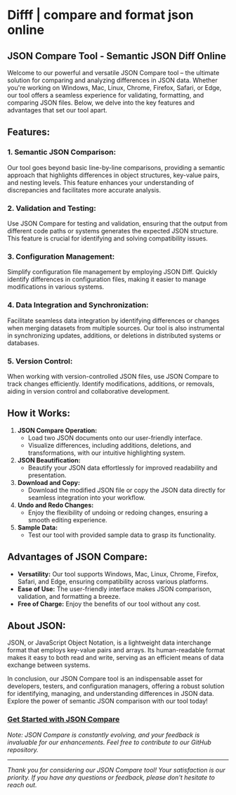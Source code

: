 # Difff | compare and format json online

## **JSON Compare Tool - Semantic JSON Diff Online**

Welcome to our powerful and versatile JSON Compare tool – the ultimate solution for comparing and analyzing differences in JSON data. Whether you're working on Windows, Mac, Linux, Chrome, Firefox, Safari, or Edge, our tool offers a seamless experience for validating, formatting, and comparing JSON files. Below, we delve into the key features and advantages that set our tool apart.

## **Features:**

### **1. Semantic JSON Comparison:**

Our tool goes beyond basic line-by-line comparisons, providing a semantic approach that highlights differences in object structures, key-value pairs, and nesting levels. This feature enhances your understanding of discrepancies and facilitates more accurate analysis.

### **2. Validation and Testing:**

Use JSON Compare for testing and validation, ensuring that the output from different code paths or systems generates the expected JSON structure. This feature is crucial for identifying and solving compatibility issues.

### **3. Configuration Management:**

Simplify configuration file management by employing JSON Diff. Quickly identify differences in configuration files, making it easier to manage modifications in various systems.

### **4. Data Integration and Synchronization:**

Facilitate seamless data integration by identifying differences or changes when merging datasets from multiple sources. Our tool is also instrumental in synchronizing updates, additions, or deletions in distributed systems or databases.

### **5. Version Control:**

When working with version-controlled JSON files, use JSON Compare to track changes efficiently. Identify modifications, additions, or removals, aiding in version control and collaborative development.

## **How it Works:**

1. **JSON Compare Operation:**
    - Load two JSON documents onto our user-friendly interface.
    - Visualize differences, including additions, deletions, and transformations, with our intuitive highlighting system.
2. **JSON Beautification:**
    - Beautify your JSON data effortlessly for improved readability and presentation.
3. **Download and Copy:**
    - Download the modified JSON file or copy the JSON data directly for seamless integration into your workflow.
4. **Undo and Redo Changes:**
    - Enjoy the flexibility of undoing or redoing changes, ensuring a smooth editing experience.
5. **Sample Data:**
    - Test our tool with provided sample data to grasp its functionality.

## **Advantages of JSON Compare:**

- **Versatility:** Our tool supports Windows, Mac, Linux, Chrome, Firefox, Safari, and Edge, ensuring compatibility across various platforms.
- **Ease of Use:** The user-friendly interface makes JSON comparison, validation, and formatting a breeze.
- **Free of Charge:** Enjoy the benefits of our tool without any cost.

## **About JSON:**

JSON, or JavaScript Object Notation, is a lightweight data interchange format that employs key-value pairs and arrays. Its human-readable format makes it easy to both read and write, serving as an efficient means of data exchange between systems.

In conclusion, our JSON Compare tool is an indispensable asset for developers, testers, and configuration managers, offering a robust solution for identifying, managing, and understanding differences in JSON data. Explore the power of semantic JSON comparison with our tool today!

### **[Get Started with JSON Compare](https://difff.app/)**

*Note: JSON Compare is constantly evolving, and your feedback is invaluable for our enhancements. Feel free to contribute to our GitHub repository.*

---

*Thank you for considering our JSON Compare tool! Your satisfaction is our priority. If you have any questions or feedback, please don't hesitate to reach out.*